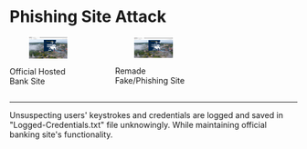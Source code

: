 # Phishing Site Attack

<div style="display: grid; grid-template-columns: repeat(3, 1fr); gap: 50px;">

  <!-- Official Hosted Bank Site -->
  <div style="display: flex; flex-direction: column; justify-content: center; align-items: center;">
<img src="./Snapshots/Offical_Banking_Site.PNG" alt="Official Bank Site" style="width: 50%; height: auto;">
    <p>Official Hosted Bank Site</p>
  </div>

  <!-- Fake/Phishing Site -->
  <div style="display: flex; flex-direction: column; justify-content: center; align-items: center;">
    <img src="./Snapshots/Phishing_Banking_Site.PNG" alt="Fake/Phishing Site" style="width: 50%; height: auto;">
    <p>Remade Fake/Phishing Site</p>
  </div>

</div>

---
Unsuspecting users' keystrokes and credentials are logged and saved in "Logged-Credentials.txt" file unknowingly. 
While maintaining official banking site's functionality.
